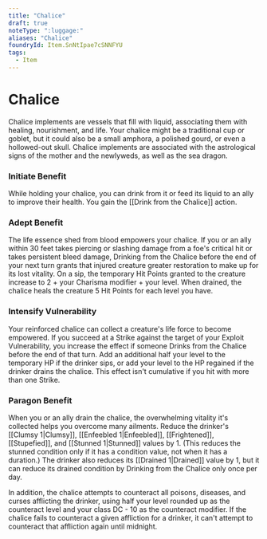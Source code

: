 ```yaml
---
title: "Chalice"
draft: true
noteType: ":luggage:"
aliases: "Chalice"
foundryId: Item.SnNtIpae7cSNNFYU
tags:
  - Item
---
```


# Chalice

Chalice implements are vessels that fill with liquid, associating them with healing, nourishment, and life. Your chalice might be a traditional cup or goblet, but it could also be a small amphora, a polished gourd, or even a hollowed-out skull. Chalice implements are associated with the astrological signs of the mother and the newlyweds, as well as the sea dragon.

### **Initiate Benefit**

While holding your chalice, you can drink from it or feed its liquid to an ally to improve their health. You gain the [[Drink from the Chalice]] action.

### **Adept Benefit**

The life essence shed from blood empowers your chalice. If you or an ally within 30 feet takes piercing or slashing damage from a foe's critical hit or takes persistent bleed damage, Drinking from the Chalice before the end of your next turn grants that injured creature greater restoration to make up for its lost vitality. On a sip, the temporary Hit Points granted to the creature increase to 2 + your Charisma modifier + your level. When drained, the chalice heals the creature 5 Hit Points for each level you have.

### **Intensify Vulnerability**

Your reinforced chalice can collect a creature's life force to become empowered. If you succeed at a Strike against the target of your Exploit Vulnerability, you increase the effect if someone Drinks from the Chalice before the end of that turn. Add an additional half your level to the temporary HP if the drinker sips, or add your level to the HP regained if the drinker drains the chalice. This effect isn't cumulative if you hit with more than one Strike.

### **Paragon Benefit**

When you or an ally drain the chalice, the overwhelming vitality it's collected helps you overcome many ailments. Reduce the drinker's [[Clumsy 1|Clumsy]], [[Enfeebled 1|Enfeebled]], [[Frightened]], [[Stupefied]], and [[Stunned 1|Stunned]] values by 1. (This reduces the stunned condition only if it has a condition value, not when it has a duration.) The drinker also reduces its [[Drained 1|Drained]] value by 1, but it can reduce its drained condition by Drinking from the Chalice only once per day.

In addition, the chalice attempts to counteract all poisons, diseases, and curses afflicting the drinker, using half your level rounded up as the counteract level and your class DC - 10 as the counteract modifier. If the chalice fails to counteract a given affliction for a drinker, it can't attempt to counteract that affliction again until midnight.
